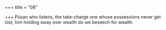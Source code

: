 +++
title = "08"

+++
Pūṣan who listens, the take-charge one whose possessions never get lost, him holding sway over wealth do we beseech for wealth.